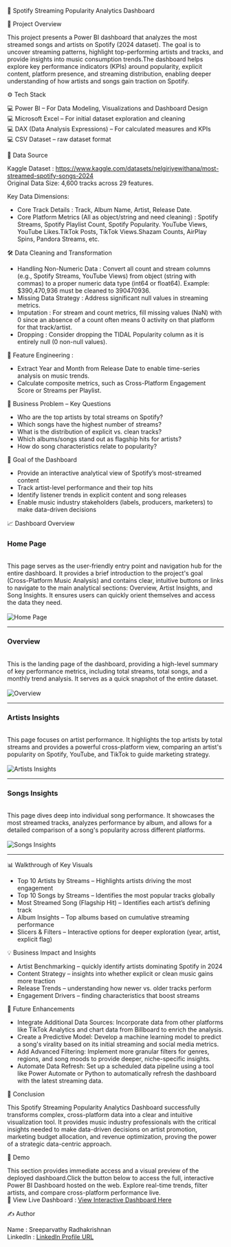 🎵 Spotify Streaming Popularity Analytics Dashboard

📌 Project Overview

This project presents a Power BI dashboard that analyzes the most streamed songs and artists on Spotify (2024 dataset). The goal is to uncover streaming patterns, highlight top-performing artists and tracks, and provide insights into music consumption trends.The dashboard helps explore key performance indicators (KPIs) around popularity, explicit content, platform presence, and streaming distribution, enabling deeper understanding of how artists and songs gain traction on Spotify.

⚙️ Tech Stack

💻 Power BI – For Data Modeling, Visualizations and Dashboard Design <br>
💻 Microsoft Excel – For initial dataset exploration and cleaning<br>
💻 DAX (Data Analysis Expressions) – For calculated measures and KPIs<br>
💻 CSV Dataset – raw dataset format<br>

📂 Data Source

Kaggle Dataset : https://www.kaggle.com/datasets/nelgiriyewithana/most-streamed-spotify-songs-2024<br>
Original Data Size: 4,600 tracks across 29 features.

Key Data Dimensions:

- Core Track Details : Track, Album Name, Artist, Release Date.
- Core Platform Metrics (All as object/string and need cleaning) : Spotify Streams, Spotify Playlist Count, Spotify Popularity.
YouTube Views, YouTube Likes.TikTok Posts, TikTok Views.Shazam Counts, AirPlay Spins, Pandora Streams, etc.

🛠️ Data Cleaning and Transformation 

- Handling Non-Numeric Data : Convert all count and stream columns (e.g., Spotify Streams, YouTube Views) from object (string with commas) to a proper numeric data type (int64 or float64).
Example: $390,470,936 must be cleaned to 390470936.
- Missing Data Strategy : Address significant null values in streaming metrics.
- Imputation : For stream and count metrics, fill missing values (NaN) with 0 since an absence of a count often means 0 activity on that platform for that track/artist.
- Dropping : Consider dropping the TIDAL Popularity column as it is entirely null (0 non-null values).

📌 Feature Engineering : 

- Extract Year and Month from Release Date to enable time-series analysis on music trends.
- Calculate composite metrics, such as Cross-Platform Engagement Score or Streams per Playlist.

🚀 Business Problem – Key Questions

- Who are the top artists by total streams on Spotify?
- Which songs have the highest number of streams?
- What is the distribution of explicit vs. clean tracks?
- Which albums/songs stand out as flagship hits for artists?
- How do song characteristics  relate to popularity?

🎯 Goal of the Dashboard

- Provide an interactive analytical view of Spotify’s most-streamed content
- Track artist-level performance and their top hits
- Identify listener trends in explicit content and song releases
- Enable music industry stakeholders (labels, producers, marketers) to make data-driven decisions

📈 Dashboard Overview

###  Home Page 

<br>This page serves as the user-friendly entry point and navigation hub for the entire dashboard. It provides a brief introduction to the project's goal (Cross-Platform Music Analysis) and contains clear, intuitive buttons or links to navigate to the main analytical sections: Overview, Artist Insights, and Song Insights. It ensures users can quickly orient themselves and access the data they need.<br><br>![Home Page](https://github.com/Sreeparvathy-Radhakrishnan/Spotify-Streaming-Popularity-Analytics-Dashboard/blob/main/Dashboard%20Images/Home%20Page.jpg)<br>
*****

###  Overview 

<br>This is the landing page of the dashboard, providing a high-level summary of key performance metrics, including total streams, total songs, and a monthly trend analysis. It serves as a quick snapshot of the entire dataset.<br><br>![Overview](https://github.com/Sreeparvathy-Radhakrishnan/Spotify-Streaming-Popularity-Analytics-Dashboard/blob/main/Dashboard%20Images/Overview.jpg)<br>
*****

###  Artists Insights

<br>This page focuses on artist performance. It highlights the top artists by total streams and provides a powerful cross-platform view, comparing an artist's popularity on Spotify, YouTube, and TikTok to guide marketing strategy.<br><br>![Artists Insights](https://github.com/Sreeparvathy-Radhakrishnan/Spotify-Streaming-Popularity-Analytics-Dashboard/blob/main/Dashboard%20Images/Artist%20Insights.jpg)<br>
*****

### Songs Insights 

<br>This page dives deep into individual song performance. It showcases the most streamed tracks, analyzes performance by album, and allows for a detailed comparison of a song's popularity across different platforms.<br><br>![Songs Insights](https://github.com/Sreeparvathy-Radhakrishnan/Spotify-Streaming-Popularity-Analytics-Dashboard/blob/main/Dashboard%20Images/Song%20Insights.jpg)<br>
*****

📊 Walkthrough of Key Visuals

- Top 10 Artists by Streams – Highlights artists driving the most engagement
- Top 10 Songs by Streams – Identifies the most popular tracks globally
- Most Streamed Song (Flagship Hit) – Identifies each artist’s defining track
- Album Insights – Top albums based on cumulative streaming performance
- Slicers & Filters – Interactive options for deeper exploration (year, artist, explicit flag)

💡 Business Impact and Insights

- Artist Benchmarking – quickly identify artists dominating Spotify in 2024
- Content Strategy – insights into whether explicit or clean music gains more traction
- Release Trends – understanding how newer vs. older tracks perform
- Engagement Drivers – finding characteristics that boost streams

🚀 Future Enhancements

- Integrate Additional Data Sources: Incorporate data from other platforms like TikTok Analytics and chart data from Billboard to enrich the analysis.
- Create a Predictive Model: Develop a machine learning model to predict a song's virality based on its initial streaming and social media metrics.
- Add Advanced Filtering: Implement more granular filters for genres, regions, and song moods to provide deeper, niche-specific insights.
- Automate Data Refresh: Set up a scheduled data pipeline using a tool like Power Automate or Python to automatically refresh the dashboard with the latest streaming data.
  
🎉 Conclusion

This Spotify Streaming  Popularity Analytics Dashboard successfully transforms complex, cross-platform data into a clear and intuitive visualization tool. It provides music industry professionals with the critical insights needed to make data-driven decisions on artist promotion, marketing budget allocation, and revenue optimization, proving the power of a strategic data-centric approach.

🎥 Demo

This section provides immediate access and a visual preview of the deployed dashboard.Click the button below to access the full, interactive Power BI Dashboard hosted on the web. Explore real-time trends, filter artists, and compare cross-platform performance live.<br>
🔗 View Live Dashboard : [View Interactive Dashboard Here](https://github.com/Sreeparvathy-Radhakrishnan/Spotify-Streaming-Popularity-Analytics-Dashboard/blob/main/Spotify%20Streaming%20Popularity%20Analytics%20Dashboard.pbit)


✍️ Author

Name : Sreeparvathy Radhakrishnan <br>
LinkedIn : [ LinkedIn Profile URL](https://www.linkedin.com/in/sreeparvathy-radhakrishnan-151883249/)

